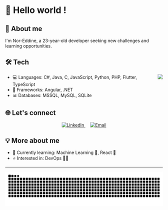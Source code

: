 # 👋 Hello world !

## 🚀 About me 
I'm Nor-Eddine, a 23-year-old developer seeking new challenges and learning opportunities.

## 🛠️ Tech
<img align="right" height="120" src="https://media.tenor.com/vuK8sgM-VLgAAAAM/nagumo-cat.gif"  />

- 💻 Languages: C#, Java, C, JavaScript, Python, PHP, Flutter, TypeScript
- 🧰 Frameworks: Angular, .NET
- 📊 Databases: MSSQL, MySQL, SQLite


## 🌐 Let's connect

<p align="center">
  <a href="https://fr.linkedin.com/in/nor-eddine-benkhalifa-8705b4220" target="_blank">
    <img src="https://img.shields.io/badge/LinkedIn-0077B5?style=for-the-badge&logo=linkedin&logoColor=white" alt="LinkedIn" />
  </a>
  &nbsp;&nbsp;&nbsp;
  <a href="mailto:noreddine.bklf@gmail.com">
    <img src="https://img.shields.io/badge/Email-D14836?style=for-the-badge&logo=gmail&logoColor=white" alt="Email" />
  </a>
  
</p>


## 💡 More about me
- 🌱 Currently learning: Machine Learning 🤖, React 🔬
- ⭐ Interested in: DevOps 👨‍💻

---

<img src="https://raw.githubusercontent.com/NoreddineBenkhalifa/NoreddineBenkhalifa/output/snake.svg" alt="Snake animation" />

